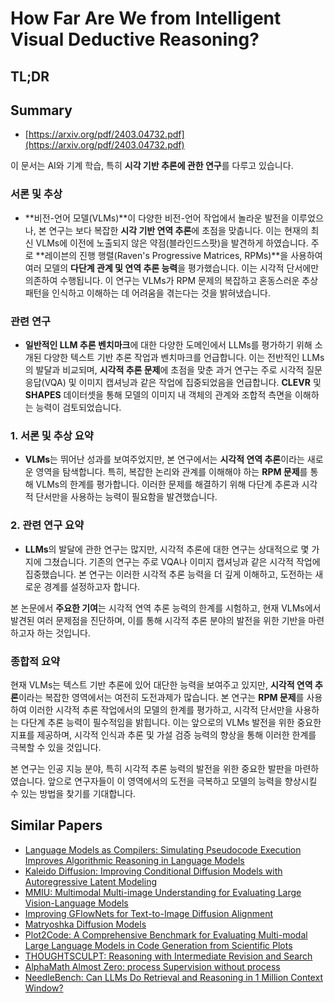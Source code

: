 # How Far Are We from Intelligent Visual Deductive Reasoning?
## TL;DR
## Summary
- [https://arxiv.org/pdf/2403.04732.pdf](https://arxiv.org/pdf/2403.04732.pdf)

이 문서는 AI와 기계 학습, 특히 **시각 기반 추론에 관한 연구**를 다루고 있습니다.

### 서론 및 추상
- **비전-언어 모델(VLMs)**이 다양한 비전-언어 작업에서 놀라운 발전을 이루었으나, 본 연구는 보다 복잡한 **시각 기반 연역 추론**에 초점을 맞춥니다. 이는 현재의 최신 VLMs에 이전에 노출되지 않은 약점(블라인드스팟)을 발견하게 하였습니다. 주로 **레이븐의 진행 행렬(Raven's Progressive Matrices, RPMs)**을 사용하여 여러 모델의 **다단계 관계 및 연역 추론 능력**을 평가했습니다. 이는 시각적 단서에만 의존하여 수행됩니다. 이 연구는 VLMs가 RPM 문제의 복잡하고 혼동스러운 추상 패턴을 인식하고 이해하는 데 어려움을 겪는다는 것을 밝혀냈습니다.

### 관련 연구
- **일반적인 LLM 추론 벤치마크**에 대한 다양한 도메인에서 LLMs를 평가하기 위해 소개된 다양한 텍스트 기반 추론 작업과 벤치마크를 언급합니다. 이는 전반적인 LLMs의 발달과 비교되며, **시각적 추론 문제**에 초점을 맞춘 과거 연구는 주로 시각적 질문 응답(VQA) 및 이미지 캡셔닝과 같은 작업에 집중되었음을 언급합니다. **CLEVR** 및 **SHAPES** 데이터셋을 통해 모델의 이미지 내 객체의 관계와 조합적 측면을 이해하는 능력이 검토되었습니다.

### 1. 서론 및 추상 요약
- **VLMs**는 뛰어난 성과를 보여주었지만, 본 연구에서는 **시각적 연역 추론**이라는 새로운 영역을 탐색합니다. 특히, 복잡한 논리와 관계를 이해해야 하는 **RPM 문제**를 통해 VLMs의 한계를 평가합니다. 이러한 문제를 해결하기 위해 다단계 추론과 시각적 단서만을 사용하는 능력이 필요함을 발견했습니다.

### 2. 관련 연구 요약
- **LLMs**의 발달에 관한 연구는 많지만, 시각적 추론에 대한 연구는 상대적으로 몇 가지에 그쳤습니다. 기존의 연구는 주로 VQA나 이미지 캡셔닝과 같은 시각적 작업에 집중했습니다. 본 연구는 이러한 시각적 추론 능력을 더 깊게 이해하고, 도전하는 새로운 경계를 설정하고자 합니다.

본 논문에서 **주요한 기여**는 시각적 연역 추론 능력의 한계를 시험하고, 현재 VLMs에서 발견된 여러 문제점을 진단하며, 이를 통해 시각적 추론 분야의 발전을 위한 기반을 마련하고자 하는 것입니다.

### 종합적 요약
현재 VLMs는 텍스트 기반 추론에 있어 대단한 능력을 보여주고 있지만, **시각적 연역 추론**이라는 복잡한 영역에서는 여전히 도전과제가 많습니다. 본 연구는 **RPM 문제**를 사용하여 이러한 시각적 추론 작업에서의 모델의 한계를 평가하고, 시각적 단서만을 사용하는 다단계 추론 능력이 필수적임을 밝힙니다. 이는 앞으로의 VLMs 발전을 위한 중요한 지표를 제공하며, 시각적 인식과 추론 및 가설 검증 능력의 향상을 통해 이러한 한계를 극복할 수 있을 것입니다.

본 연구는 인공 지능 분야, 특히 시각적 추론 능력의 발전을 위한 중요한 발판을 마련하였습니다. 앞으로 연구자들이 이 영역에서의 도전을 극복하고 모델의 능력을 향상시킬 수 있는 방법을 찾기를 기대합니다.

## Similar Papers
- [Language Models as Compilers: Simulating Pseudocode Execution Improves Algorithmic Reasoning in Language Models](2404.02575.md)
- [Kaleido Diffusion: Improving Conditional Diffusion Models with Autoregressive Latent Modeling](2405.21048.md)
- [MMIU: Multimodal Multi-image Understanding for Evaluating Large Vision-Language Models](2408.02718.md)
- [Improving GFlowNets for Text-to-Image Diffusion Alignment](2406.00633.md)
- [Matryoshka Diffusion Models](2310.15111.md)
- [Plot2Code: A Comprehensive Benchmark for Evaluating Multi-modal Large Language Models in Code Generation from Scientific Plots](2405.07990.md)
- [THOUGHTSCULPT: Reasoning with Intermediate Revision and Search](2404.05966.md)
- [AlphaMath Almost Zero: process Supervision without process](2405.03553.md)
- [NeedleBench: Can LLMs Do Retrieval and Reasoning in 1 Million Context Window?](2407.11963.md)
